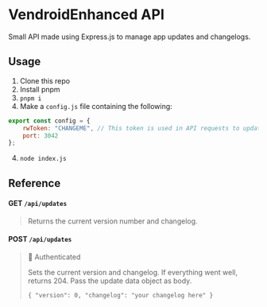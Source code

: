 # VendroidEnhanced API

Small API made using Express.js to manage app updates and changelogs.

## Usage

1. Clone this repo
2. Install pnpm
3. `pnpm i`
4. Make a `config.js` file containing the following:
```js
export const config = {
    rwToken: "CHANGEME", // This token is used in API requests to update version info
    port: 3042
};
```
4. `node index.js`

## Reference

#### GET `/api/updates`

> Returns the current version number and changelog.

#### POST `/api/updates`

> 🔑 Authenticated
>
> Sets the current version and changelog. If everything went well, returns 204. Pass the update data object as body.
>
> `{ "version": 0, "changelog": "your changelog here" }`